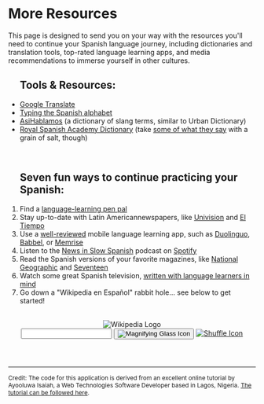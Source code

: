 <h1>More Resources</h1>


<p>This page is designed to send you on your way with the resources you'll need to continue your Spanish language journey, including dictionaries and translation tools, top-rated language learning apps, and media recommendations to immerse yourself in other cultures.</p>

<ul>
	<h2>Tools & Resources:</h2>
  <li><a href="https://translate.google.com/">Google Translate</a></li>
  <li><a href="https://studyspanish.com/typing-spanish-accents">Typing the Spanish alphabet</a></li>
  <li><a href="https://www.asihablamos.com/">AsiHablamos</a> (a dictionary of slang terms, similar to Urban Dictionary)</li>
  <li><a href="https://www.rae.es/recursos/diccionarios">Royal Spanish Academy Dictionary</a> (take <a href="https://www.nytimes.com/2010/11/26/world/europe/26spanish.html">some of what they say</a> with a grain of salt, though)</li>
</ul>
<br>
<ol>
	<h2>Seven fun ways to continue practicing your Spanish:</h2>
	<li>Find a <a href="https://www.fluentin3months.com/pen-pals/">language-learning pen pal</a></li>
	<li>Stay up-to-date with Latin Americannewspapers, like <a href="https://www.univision.com">Univision</a> and <a href="https://www.eltiempo.com/">El Tiempo</a></li>
	<li>Use a <a href="https://www.cnet.com/news/best-language-learning-apps-become%20fluent/">well-reviewed</a> mobile language learning app, such as <a href="https://www.duolingo.com/">Duolinguo</a>, <a href="https://www.babbel.com/">Babbel</a>, or <a href="https://www.memrise.com/">Memrise</a></li>
	<li>Listen to the <a href="https://www.newsinslowspanish.com/spanish-podcast">News in Slow Spanish</a> podcast on <a href="https://open.spotify.com/show/3DfaUnQ6qypI0qK7tGhp4A">Spotify</a></li>
	<li>Read the Spanish versions of your favorite magazines, like <a href="https://www.ngenespanol.com/">National Geographic</a> and <a href="https://www.seventeenenespanol.com/">Seventeen</a></li>
	<li>Watch some great Spanish television, <a href="https://spanishlandschool.com/best-spanish-tv-shows/">written with language learners in mind</a></li>
	<li>Go down a "Wikipedia en Español" rabbit hole... see below to get started!</li>
</ol>

<br>

<header class="searchForm-container">
<img src="https://image.ibb.co/e6vOFQ/wikipedia.png" alt="Wikipedia Logo">
<form class="searchForm">
        <input type="search" class="searchForm-input">
        <button type="submit" class="icon searchIcon">
          <img src="https://image.ibb.co/cpG8zk/search.png" alt="Magnifying Glass Icon">
        </button>
        <a href="" class="icon randomIcon">
          <img src="https://image.ibb.co/fR5OX5/random.png" alt="Shuffle Icon">
        </a>
      </form>
</header>
<section class="searchResults"></section>
  
<script>
  function handleSubmit(event) {
    // prevent page from reloading when form is submitted
  event.preventDefault();
  // get the value of the input field
  const input = document.querySelector('.searchForm-input').value;
  // remove whitespace from the input
  const searchQuery = input.trim();
  // call `fetchResults` and pass it the `searchQuery`
  fetchResults(searchQuery);
}

function fetchResults(searchQuery) {
	  const endpoint = `https://es.wikipedia.org/w/api.php?action=query&list=search&prop=info&inprop=url&utf8=&format=json&origin=*&srlimit=20&srsearch=${searchQuery}`;
  	fetch(endpoint)
  		.then(response => response.json())
  		.then(data => {
        const results = data.query.search;
  	  	displayResults(results);
		})
       .catch(() => document.querySelector('.searchForm-input').value = 'Please enter a search term.');
       //.catch(() => console.log('An error occured'));
}

function displayResults(results) {
  const searchResults = document.querySelector('.searchResults');
  searchResults.innerHTML = '';
  results.forEach(result => {
  const url = encodeURI(`https://es.wikipedia.org/wiki/${result.title}`);
  
  searchResults.insertAdjacentHTML('beforeend',
  
  `<div class="resultItem">
  <h3 class="resultItem-title">
  <a href="${url}" target="_blank" rel="noopener">${result.title}</a>
  </h3>
  <span class="resultItem-snippet">${result.snippet}</span><br>
  <a href="${url}" class="resultItem-link" target="_blank" rel="noopener">${url}</a>
  </div>`
  );
  
});

console.log(results);
}
const form = document.querySelector('.searchForm');
form.addEventListener('submit', handleSubmit);
</script>

<hr>
<div style="clear:both;"></div>
<div>
	<p style="font-size: 86%;">Credit: The code for this application is derived from an excellent online tutorial by Ayooluwa Isaiah, a Web Technologies Software Developer based in Lagos, Nigeria. <a href="https://freshman.tech/wikipedia-javascript/">The tutorial can be followed here</a>.</p></div>


